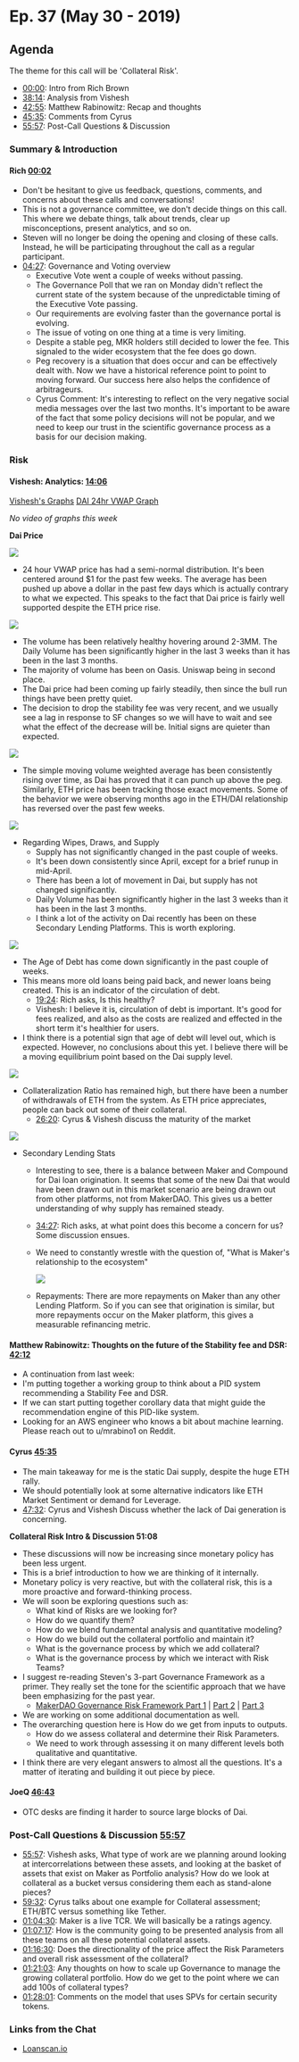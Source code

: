# Ep. 37 \(May 30 - 2019\)

## Agenda

The theme for this call will be 'Collateral Risk'.

* [00:00](https://youtu.be/EmIaugA2fis?t=2): Intro from Rich Brown
* [38:14](https://youtu.be/EmIaugA2fis?t=847): Analysis from Vishesh
* [42:55](https://youtu.be/EmIaugA2fis?t=2532): Matthew Rabinowitz: Recap and thoughts
* [45:35](https://youtu.be/EmIaugA2fis?t=2732): Comments from Cyrus 
* [55:57](https://youtu.be/EmIaugA2fis?t=3359): Post-Call Questions & Discussion 

### Summary & Introduction

#### Rich [00:02](https://youtu.be/EmIaugA2fis?t=2)

* Don't be hesitant to give us feedback, questions, comments, and concerns about these calls and conversations! 
* This is not a governance committee, we don't decide things on this call. This where we debate things, talk about trends, clear up misconceptions, present analytics, and so on. 
* Steven will no longer be doing the opening and closing of these calls. Instead, he will be participating throughout the call as a regular participant. 
* [04:27](https://youtu.be/EmIaugA2fis?t=267): Governance and Voting overview
  * Executive Vote went a couple of weeks without passing.
  * The Governance Poll that we ran on Monday didn't reflect the current state of the system because of the unpredictable timing of the Executive Vote passing. 
  * Our requirements are evolving faster than the governance portal is evolving. 
  * The issue of voting on one thing at a time is very limiting. 
  * Despite a stable peg, MKR holders still decided to lower the fee. This signaled to the wider ecosystem that the fee does go down. 
  * Peg recovery is a situation that does occur and can be effectively dealt with. Now we have a historical reference point to point to moving forward. Our success here also helps the confidence of arbitrageurs. 
  * Cyrus Comment: It's interesting to reflect on the very negative social media messages over the last two months. It's important to be aware of the fact that some policy decisions will not be popular, and we need to keep our trust in the scientific governance process as a basis for our decision making. 

### Risk

#### Vishesh: Analytics: [14:06](https://youtu.be/EmIaugA2fis?t=847)

[Vishesh's Graphs](http://makerdao.descipher.io/) [DAI 24hr VWAP Graph](http://dai.descipher.io/)

_No video of graphs this week_

**Dai Price**

![](https://i.imgur.com/chmJN7J.jpg)

* 24 hour VWAP price has had a semi-normal distribution. It's been centered around $1 for the past few weeks. The average has been pushed up above a dollar in the past few days which is actually contrary to what we expected. This speaks to the fact that Dai price is fairly well supported despite the ETH price rise. 

![](https://i.imgur.com/T0r0zK1.jpg)

* The volume has been relatively healthy hovering around 2-3MM. The Daily Volume has been significantly higher in the last 3 weeks than it has been in the last 3 months.
* The majority of volume has been on Oasis. Uniswap being in second place. 
* The Dai price had been coming up fairly steadily, then since the bull run things have been pretty quiet. 
* The decision to drop the stability fee was very recent, and we usually see a lag in response to SF changes so we will have to wait and see what the effect of the decrease will be. Initial signs are quieter than expected. 

![](https://i.imgur.com/lkXsXhu.jpg)

* The simple moving volume weighted average has been consistently rising over time, as Dai has proved that it can punch up above the peg. Similarly, ETH price has been tracking those exact movements. Some of the behavior we were observing months ago in the ETH/DAI relationship has reversed over the past few weeks. 

![](https://i.imgur.com/pcCGTgh.jpg)

* Regarding Wipes, Draws, and Supply
  * Supply has not significantly changed in the past couple of weeks.
  * It's been down consistently since April, except for a brief runup in mid-April.  
  * There has been a lot of movement in Dai, but supply has not changed significantly. 
  * Daily Volume has been significantly higher in the last 3 weeks than it has been in the last 3 months.
  * I think a lot of the activity on Dai recently has been on these Secondary Lending Platforms. This is worth exploring. 

![](https://i.imgur.com/w3EZuG4.jpg)

* The Age of Debt has come down significantly in the past couple of weeks. 
* This means more old loans being paid back, and newer loans being created. This is an indicator of the circulation of debt.  
  * [19:24](https://youtu.be/EmIaugA2fis?t=1167): Rich asks, Is this healthy?
  * Vishesh: I believe it is, circulation of debt is important. It's good for fees realized, and also as the costs are realized and effected in the short term it's healthier for users. 
* I think there is a potential sign that age of debt will level out, which is expected. However, no conclusions about this yet. I believe there will be a moving equilibrium point based on the Dai supply level.

![](https://i.imgur.com/GLaYbbv.jpg)

* Collateralization Ratio has remained high, but there have been a number of withdrawals of ETH from the system. As ETH price appreciates, people can back out some of their collateral. 
  * [26:20](https://youtu.be/EmIaugA2fis?t=1580): Cyrus & Vishesh discuss the maturity of the market

![](https://i.imgur.com/sLtKNgQ.jpg)

* Secondary Lending Stats
  * Interesting to see, there is a balance between Maker and Compound for Dai loan origination. It seems that some of the new Dai that would have been drawn out in this market scenario are being drawn out from other platforms, not from MakerDAO. This gives us a better understanding of why supply has remained steady. 
  * [34:27](https://youtu.be/EmIaugA2fis?t=2073): Rich asks, at what point does this become a concern for us? Some discussion ensues. 
  * We need to constantly wrestle with the question of, "What is Maker's relationship to the ecosystem"

    ![](https://i.imgur.com/c500tNa.jpg)

  * Repayments: There are more repayments on Maker than any other Lending Platform. So if you can see that origination is similar, but more repayments occur on the Maker platform, this gives a measurable refinancing metric.  

#### Matthew Rabinowitz: Thoughts on the future of the Stability fee and DSR: [42:12](https://youtu.be/EmIaugA2fis?t=2532)

* A continuation from last week: 
* I'm putting together a working group to think about a PID system recommending a Stability Fee and DSR.
* If we can start putting together corollary data that might guide the recommendation engine of this PID-like system. 
* Looking for an AWS engineer who knows a bit about machine learning. Please reach out to u/mrabino1 on Reddit. 

#### Cyrus [45:35](https://youtu.be/EmIaugA2fis?t=2732)

* The main takeaway for me is the static Dai supply, despite the huge ETH rally. 
* We should potentially look at some alternative indicators like ETH Market Sentiment or demand for Leverage.
* [47:32](https://youtu.be/EmIaugA2fis?t=2857): Cyrus and Vishesh Discuss whether the lack of Dai generation is concerning.  

**Collateral Risk Intro & Discussion 51:08**

* These discussions will now be increasing since monetary policy has been less urgent. 
* This is a brief introduction to how we are thinking of it internally. 
* Monetary policy is very reactive, but with the collateral risk, this is a more proactive and forward-thinking process. 
* We will soon be exploring questions such as:
  * What kind of Risks are we looking for? 
  * How do we quantify them? 
  * How do we blend fundamental analysis and quantitative modeling? 
  * How do we build out the collateral portfolio and maintain it? 
  * What is the governance process by which we add collateral? 
  * What is the governance process by which we interact with Risk Teams? 
* I suggest re-reading Steven's 3-part Governance Framework as a primer. They really set the tone for the scientific approach that we have been emphasizing for the past year. 
  * [MakerDAO Governance Risk Framework Part 1](https://medium.com/makerdao/makerdao-governance-risk-framework-38625f514101) \| [Part 2](https://medium.com/makerdao/makerdao-governance-risk-framework-fc8939f3d4ehttps://chat.makerdao.com/direct/cyrus?msg=YdFpJa2uz8MoJu5oP9) \| [Part 3](https://medium.com/makerdao/makerdao-governance-risk-framework-part-3-7a4c620f4077)
* We are working on some additional documentation as well. 
* The overarching question here is How do we get from inputs to outputs. 
  * How do we assess collateral and determine their Risk Parameters.
  * We need to work through assessing it on many different levels both qualitative and quantitative. 
* I think there are very elegant answers to almost all the questions. It's a matter of iterating and building it out piece by piece.

#### JoeQ [46:43](https://youtu.be/EmIaugA2fis?t=2803)

* OTC desks are finding it harder to source large blocks of Dai.

### Post-Call Questions & Discussion [55:57](https://youtu.be/EmIaugA2fis?t=3359)

* [55:57](https://youtu.be/EmIaugA2fis?t=3359): Vishesh asks, What type of work are we planning around looking at intercorrelations between these assets, and looking at the basket of assets that exist on Maker as Portfolio analysis? How do we look at collateral as a bucket versus considering them each as stand-alone pieces?
* [59:32](https://youtu.be/EmIaugA2fis?t=3572): Cyrus talks about one example for Collateral assessment; ETH/BTC versus something like Tether.
* [01:04:30](https://youtu.be/EmIaugA2fis?t=3870): Maker is a live TCR. We will basically be a ratings agency.
* [01:07:17](https://youtu.be/EmIaugA2fis?t=4061): How is the community going to be presented analysis from all these teams on all these potential collateral assets. 
* [01:16:30](https://youtu.be/EmIaugA2fis?t=4590): Does the directionality of the price affect the Risk Parameters and overall risk assessment of the collateral? 
* [01:21:03](https://youtu.be/EmIaugA2fis?t=4863): Any thoughts on how to scale up Governance to manage the growing collateral portfolio. How do we get to the point where we can add 100s of collateral types? 
* [01:28:01](https://youtu.be/EmIaugA2fis?t=5281): Comments on the model that uses SPVs for certain security tokens.  

### Links from the Chat

* [Loanscan.io](https://loanscan.io/)

